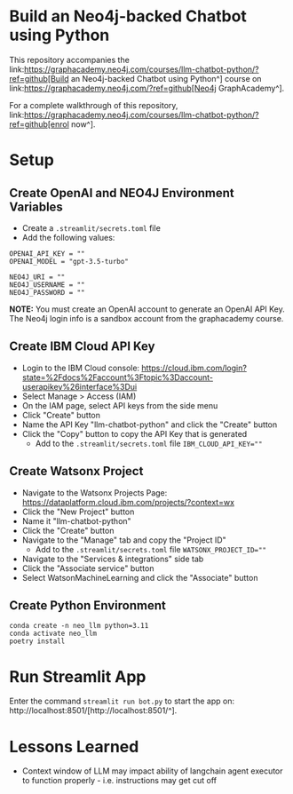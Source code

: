 # Build an Neo4j-backed Chatbot using Python

This repository accompanies the link:https://graphacademy.neo4j.com/courses/llm-chatbot-python/?ref=github[Build an Neo4j-backed Chatbot using Python^] course on link:https://graphacademy.neo4j.com/?ref=github[Neo4j GraphAcademy^].

For a complete walkthrough of this repository, link:https://graphacademy.neo4j.com/courses/llm-chatbot-python/?ref=github[enrol now^].

# Setup
## Create OpenAI and NEO4J Environment Variables
- Create a `.streamlit/secrets.toml` file
- Add the following values:
```
OPENAI_API_KEY = ""
OPENAI_MODEL = "gpt-3.5-turbo"

NEO4J_URI = ""
NEO4J_USERNAME = ""
NEO4J_PASSWORD = ""
```
**NOTE:** You must create an OpenAI account to generate an OpenAI API Key. The Neo4j login info is a sandbox account from the graphacademy course.

## Create IBM Cloud API Key
- Login to the IBM Cloud console: https://cloud.ibm.com/login?state=%2Fdocs%2Faccount%3Ftopic%3Daccount-userapikey%26interface%3Dui
- Select Manage > Access (IAM)
- On the IAM page, select API keys from the side menu
- Click "Create" button
- Name the API Key "llm-chatbot-python" and click the "Create" button
- Click the "Copy" button to copy the API Key that is generated
    - Add to the `.streamlit/secrets.toml` file `IBM_CLOUD_API_KEY=""`

## Create Watsonx Project
- Navigate to the Watsonx Projects Page: https://dataplatform.cloud.ibm.com/projects/?context=wx
- Click the "New Project" button
- Name it "llm-chatbot-python"
- Click the "Create" button
- Navigate to the "Manage" tab and copy the "Project ID"
    - Add to the `.streamlit/secrets.toml` file `WATSONX_PROJECT_ID=""`
- Navigate to the "Services & integrations" side tab
- Click the "Associate service" button
- Select WatsonMachineLearning and click the "Associate" button

## Create Python Environment
```
conda create -n neo_llm python=3.11
conda activate neo_llm
poetry install
```

# Run Streamlit App
Enter the command `streamlit run bot.py` to start the app on: http://localhost:8501/[http://localhost:8501/^].

# Lessons Learned
- Context window of LLM may impact ability of langchain agent executor to function properly - i.e. instructions may get cut off